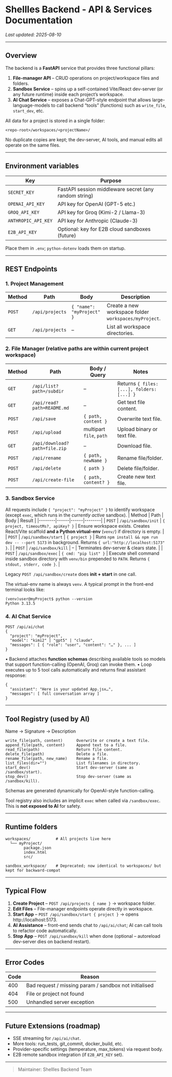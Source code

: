 # Shellles Backend ‑ API & Services Documentation

_Last updated: 2025-08-10_

---

## Overview
The backend is a **FastAPI** service that provides three functional pillars:

1. **File-manager API** – CRUD operations on project/workspace files and folders.
2. **Sandbox Service** – spins up a self-contained Vite/React dev-server (or any future runtime) inside each project’s workspace.
3. **AI Chat Service** – exposes a Chat-GPT-style endpoint that allows large-language-models to call backend “tools” (functions) such as `write_file`, `start_dev`, etc.

All data for a project is stored in a single folder:
```
<repo-root>/workspaces/<projectName>/
```
No duplicate copies are kept; the dev-server, AI tools, and manual edits all operate on the same files.

---

## Environment variables
| Key | Purpose |
|-----|---------|
| `SECRET_KEY` | FastAPI session middleware secret (any random string) |
| `OPENAI_API_KEY` | API key for OpenAI (GPT-5 etc.) |
| `GROQ_API_KEY` | API key for Groq (Kimi-2 / Llama-3) |
| `ANTHROPIC_API_KEY` | API key for Anthropic (Claude-3) |
| `E2B_API_KEY` | Optional: key for E2B cloud sandboxes (future) |

Place them in `.env`; `python-dotenv` loads them on startup.

---

## REST Endpoints

### 1. Project Management
| Method | Path | Body | Description |
|--------|------|------|-------------|
| `POST` | `/api/projects` | `{ "name": "myProject" }` | Create a new workspace folder `workspaces/myProject`. |
| `GET`  | `/api/projects` | – | List all workspace directories. |

### 2. File Manager (relative paths are within current project workspace)
| Method | Path | Body / Query | Notes |
|--------|------|-------------|-------|
| `GET`  | `/api/list?path=/subdir` | – | Returns `{ files: [...], folders: [...] }` |
| `GET`  | `/api/read?path=README.md` | – | Get text file content. |
| `POST` | `/api/save` | `{ path, content }` | Overwrite text file. |
| `POST` | `/api/upload` | multipart `file`, `path` | Upload binary or text file. |
| `GET`  | `/api/download?path=file.zip` | – | Download file. |
| `POST` | `/api/rename` | `{ path, newName }` | Rename file/folder. |
| `POST` | `/api/delete` | `{ path }` | Delete file/folder. |
| `POST` | `/api/create-file` | `{ path, content? }` | Create new text file. |

### 3. Sandbox Service
All requests include `{ "project": "myProject" }` to identify workspace (except `exec`, which runs in the *currently active* sandbox).
| Method | Path | Body | Result |
|--------|------|------|--------|
| `POST` | `/api/sandbox/init` | `{ project, timeoutMs?, apiKey? }` | Ensure workspace exists. Creates React/Vite scaffold **and a Python virtual-env** (`venv/`) if directory is empty. |
| `POST` | `/api/sandbox/start` | `{ project }` | Runs `npm install && npm run dev -- --port 5173` in background. Returns `{ url:"http://localhost:5173" }`. |
| `POST` | `/api/sandbox/kill`  | – | Terminates dev-server & clears state. |
| `POST` | `/api/sandbox/exec` | `{ cmd: "pip list" }` | Execute shell command inside sandbox directory with `venv/bin` prepended to `PATH`. Returns `{ stdout, stderr, code }`. |

Legacy `POST /api/sandbox/create` does **init + start** in one call.

The virtual-env name is always `venv`. A typical prompt in the front-end terminal looks like:
```
(venv)user@myProject$ python --version
Python 3.13.5
```

### 4. AI Chat Service
```
POST /api/ai/chat
{
  "project": "myProject",
  "model": "kimi2" | "gpt5" | "claude",
  "messages": [ { "role": "user", "content": "…" }, ... ]
}
```
• Backend attaches **function schemas** describing available tools so models that support function-calling (OpenAI, Groq) can invoke them.
• Loop executes up to 5 tool calls automatically and returns final assistant response:
```
{
  "assistant": "Here is your updated App.jsx…",
  "messages": [ full conversation array ]
}
```

---

## Tool Registry (used by AI)
Name → Signature → Description
```
write_file(path, content)      Overwrite or create a text file.
append_file(path, content)     Append text to a file.
read_file(path)                Return file content.
delete_file(path)              Delete a file.
rename_file(path, new_name)    Rename a file.
list_files(dir="")             List filenames in directory.
start_dev()                    Start dev-server (same as /sandbox/start).
stop_dev()                     Stop dev-server (same as /sandbox/kill).
```
Schemas are generated dynamically for OpenAI-style function-calling.

Tool registry also includes an implicit `exec` when called via `/sandbox/exec`. This is **not exposed to AI** for safety.

---

## Runtime folders
```
workspaces/           # All projects live here
  └── myProject/
        package.json
        index.html
        src/

sandbox_workspace/    # Deprecated; now identical to workspaces/ but kept for backward-compat
```

---

## Typical Flow
1. **Create Project** – `POST /api/projects { name }` → workspace folder.
2. **Edit Files** – File-manager endpoints operate directly in workspace.
3. **Start App** – `POST /api/sandbox/start { project }` → opens http://localhost:5173.
4. **AI Assistance** – front-end sends chat to `/api/ai/chat`; AI can call tools to refactor code automatically.
5. **Stop App** – `POST /api/sandbox/kill` when done (optional – autoreload dev-server dies on backend restart).

---

## Error Codes
| Code | Reason |
|------|--------|
| 400  | Bad request / missing param / sandbox not initialised |
| 404  | File or project not found |
| 500  | Unhandled server exception |

---

## Future Extensions (roadmap)
* SSE streaming for `/api/ai/chat`.
* More tools: run_tests, git_commit, docker_build, etc.
* Provider-specific settings (temperature, max_tokens) via request body.
* E2B remote sandbox integration (if `E2B_API_KEY` set).

---

> Maintainer: Shellles Backend Team
